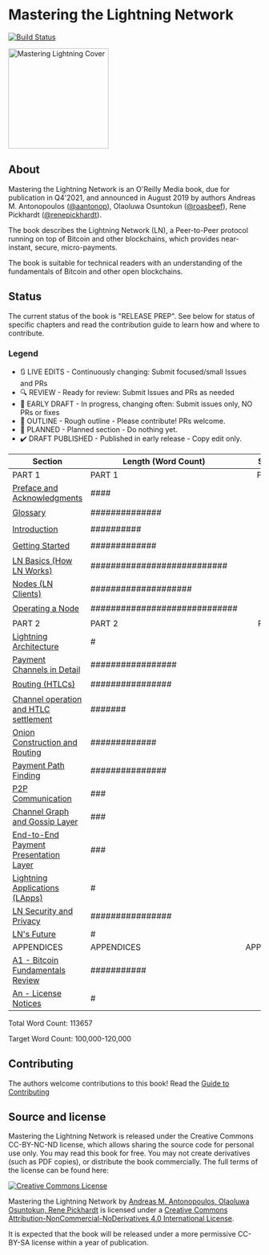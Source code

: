 # Mastering the Lightning Network

[![Build Status](https://travis-ci.com/lnbook/lnbook.svg?branch=develop)](https://travis-ci.com/lnbook/lnbook)

<img src="images/cover_thumb.png" width=200 alt="Mastering Lightning Cover">

## About
Mastering the Lightning Network is an O'Reilly Media book, due for publication in Q4'2021, and announced in August 2019  by authors Andreas M. Antonopoulos ([@aantonop](https://twitter.com/aantonop)), Olaoluwa Osuntokun ([@roasbeef](https://twitter.com/roasbeef)), Rene Pickhardt ([@renepickhardt](https://twitter.com/renepickhardt)).

The book describes the Lightning Network (LN), a Peer-to-Peer protocol running on top of Bitcoin and other blockchains, which provides near-instant, secure, micro-payments.

The book is suitable for technical readers with an understanding of the fundamentals of Bitcoin and other open blockchains.

## Status

The current status of the book is "RELEASE PREP". See below for status of specific chapters and read the contribution guide to learn how and where to contribute.

### Legend

* :arrows_clockwise:  LIVE EDITS - Continuously changing: Submit focused/small Issues and PRs
* :mag: REVIEW - Ready for review: Submit Issues and PRs as needed
* :lock_with_ink_pen: EARLY DRAFT - In progress, changing often: Submit issues only, NO PRs or fixes
* :bookmark_tabs: OUTLINE - Rough outline - Please contribute! PRs welcome.
* :thought_balloon: PLANNED - Planned section  - Do nothing yet.
* :heavy_check_mark: DRAFT PUBLISHED - Published in early release - Copy edit only.

| Section | Length (Word Count) |  Status |
|-------|------|:------:|
| PART 1 | PART 1 | PART 1 |
| [Preface and Acknowledgments](preface.asciidoc) | #### | :heavy_check_mark: |
| [Glossary](glossary.asciidoc) | ############## | :arrows_clockwise: |
| [Introduction](01_introduction.asciidoc) | ########## | :heavy_check_mark: |
| [Getting Started](02_getting_started.asciidoc) | ############# | :heavy_check_mark: |
| [LN Basics (How LN Works)](03_how_ln_works.asciidoc) | ########################### | :heavy_check_mark: |
| [Nodes (LN Clients)](04_node_client.asciidoc) | #################### | :heavy_check_mark: |
| [Operating a Node](05_node_operations.asciidoc) | ############################# | :heavy_check_mark: |
| PART 2 | PART 2 | PART2 |
| [Lightning Architecture](06_lightning_architecture.asciidoc) | # | :heavy_check_mark: |
| [Payment Channels in Detail](07_payment_channels.asciidoc) | ################# | :heavy_check_mark: |
| [Routing (HTLCs)](08_routing_htlcs.asciidoc) | ################ | :heavy_check_mark: |
| [Channel operation and HTLC settlement](09_channel_operation.asciidoc) | ####### | :mag: |
| [Onion Construction and Routing](10_onion_routing.asciidoc) | ############# | :lock_with_ink_pen: |
| [Payment Path Finding](path-finding.asciidoc) | ############### | :lock_with_ink_pen: |
| [P2P Communication](p2p.asciidoc) | ### | :bookmark_tabs: |
| [Channel Graph and Gossip Layer](channel-graph.asciidoc) | ### | :bookmark_tabs: |
| [End-to-End Payment Presentation Layer](e2e-presentation-layer.asciidoc) | ### | :bookmark_tabs: |
| [Lightning Applications (LApps)]() | # | :thought_balloon: |
| [LN Security and Privacy](security_privacy_ln.asciidoc) | ################ | :lock_with_ink_pen: |
| [LN's Future]() | # | :thought_balloon: |
| APPENDICES | APPENDICES | APPENDICES |
| [A1 - Bitcoin Fundamentals Review](appendix-bitcoin-fundamentals-review.asciidoc) | ########### | :heavy_check_mark: |
| [An - License Notices](appendix_license_notices.asciidoc) | # | :heavy_check_mark: |


Total Word Count: 113657

Target Word Count: 100,000-120,000

## Contributing

The authors welcome contributions to this book! Read the [Guide to Contributing](CONTRIBUTING.md)

## Source and license

Mastering the Lightning Network is released under the Creative Commons CC-BY-NC-ND license, which allows sharing the source code for personal use only. You may read this book for free. You may not create derivatives (such as PDF copies), or distribute the book commercially. The full terms of the license can be found here:

[![Creative Commons License](https://i.creativecommons.org/l/by-nc-nd/4.0/88x31.png)](https://creativecommons.org/licenses/by-nc-nd/4.0/)

<span xmlns:dct="http://purl.org/dc/terms/" property="dct:title">Mastering the Lightning Network</span> by <a xmlns:cc="http://creativecommons.org/ns#" href="https://lnbook.info/" property="cc:attributionName" rel="cc:attributionURL">Andreas M. Antonopoulos, Olaoluwa Osuntokun, Rene Pickhardt</a> is licensed under a <a rel="license" href="http://creativecommons.org/licenses/by-nc-nd/4.0/">Creative Commons Attribution-NonCommercial-NoDerivatives 4.0 International License</a>.

It is expected that the book will be released under a more permissive CC-BY-SA license within a year of publication.
